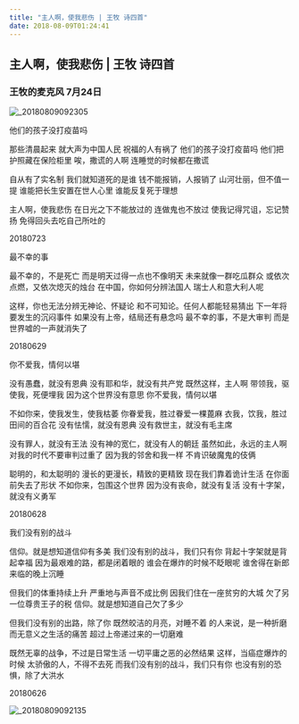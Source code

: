 ```yaml
---
title: "主人啊，使我悲伤 | 王牧 诗四首"
date: 2018-08-09T01:24:41
---
```


## 主人啊，使我悲伤 | 王牧 诗四首
### 王牧的麦克风  7月24日

![_20180809092305](https://user-images.githubusercontent.com/37917810/43872779-fc23ab1c-9bb5-11e8-9e09-48bdec68630c.jpg)


他们的孩子没打疫苗吗


那些清晨起来
就大声为中国人民
祝福的人有祸了
他们的孩子没打疫苗吗
他们把护照藏在保险柜里
唉，撒谎的人啊
连睡觉的时候都在撒谎

自从有了实名制
我们就知道死的是谁
钱不能报销，人报销了
山河壮丽，但不值一提
谁能把长生安置在世人心里
谁能反复死于理想

主人啊，使我悲伤
在日光之下不能放过的
连做鬼也不放过
使我记得咒诅，忘记赞扬
免得回头去吃自己所吐的


20180723




最不幸的事


最不幸的，不是死亡
而是明天过得一点也不像明天
未来就像一群吃瓜群众
或依次点燃，又依次熄灭的烛台
在中国，你如何分辨法国人
瑞士人和意大利人呢

这样，你也无法分辨无神论、怀疑论
和不可知论。任何人都能轻易猜出
下一年将要发生的沉闷事件
如果没有上帝，结局还有悬念吗
最不幸的事，不是大审判
而是世界嘘的一声就消失了


20180629



你不爱我，情何以堪


没有愚蠢，就没有恩典
没有耶和华，就没有共产党
既然这样，主人啊
带领我，驱使我，死便埋我
因为这个世界没有意思
你不爱我，情何以堪

不如你来，使我发生，使我枯萎
你眷爱我，胜过眷爱一棵蓖麻
衣我，饮我，胜过田间的百合花
没有怯懦，就没有恩典
没有救世主，就没有毛主席

没有罪人，就没有王法
没有神的宽仁，就没有人的朝廷
虽然如此，永远的主人啊
对我的时代不要审判过重了
因为我的邻舍和我一样
不肯识破魔鬼的伎俩

聪明的，和太聪明的
漫长的更漫长，精致的更精致
现在我们靠着诡计生活
在你面前失去了形状
不如你来，包围这个世界
因为没有丧命，就没有复活
没有十字架，就没有义勇军


20180628




我们没有别的战斗


信仰。就是想知道信仰有多美
我们没有别的战斗，我们只有你
背起十字架就是背起幸福
因为最艰难的路，都是闭着眼的
谁会在爆炸的时候不眨眼呢
谁舍得在新郎来临的晚上沉睡

但我们的体重持续上升
严重地与声音不成比例
因我们住在一座贫穷的大城
欠了另一位尊贵王子的税
信仰。就是想知道自己欠了多少

但我们没有别的出路，除了你
既然皎洁的月亮，对睡不着
的人来说，是一种折磨
而无意义之生活的痛苦
超过上帝递过来的一切磨难

既然无辜的战争，不过是日常生活
一切平庸之恶的必然结果
这样，当癌症爆炸的时候
太骄傲的人，不得不去死
而我们没有别的战斗，我们只有你
也没有别的恐惧，除了大洪水


20180626

![_20180809092135](https://user-images.githubusercontent.com/37917810/43872776-f25d71bc-9bb5-11e8-99f6-b1ef39ffb2b6.jpg)
